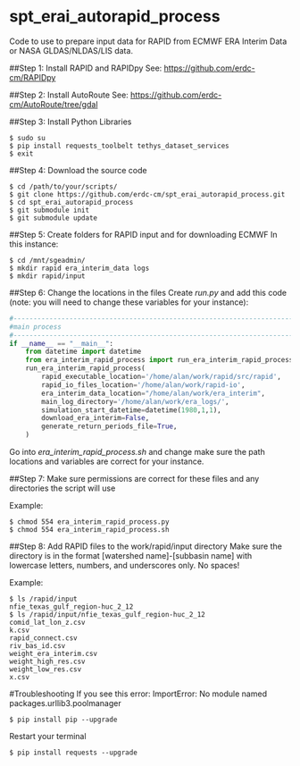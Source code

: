 # spt_erai_autorapid_process
Code to use to prepare input data for RAPID from ECMWF ERA Interim Data or NASA GLDAS/NLDAS/LIS data.

##Step 1: Install RAPID and RAPIDpy
See: https://github.com/erdc-cm/RAPIDpy

##Step 2: Install AutoRoute
See: https://github.com/erdc-cm/AutoRoute/tree/gdal

##Step 3: Install Python Libraries
```
$ sudo su
$ pip install requests_toolbelt tethys_dataset_services 
$ exit
```

##Step 4: Download the source code
```
$ cd /path/to/your/scripts/
$ git clone https://github.com/erdc-cm/spt_erai_autorapid_process.git
$ cd spt_erai_autorapid_process
$ git submodule init
$ git submodule update
```
##Step 5: Create folders for RAPID input and for downloading ECMWF
In this instance:
```
$ cd /mnt/sgeadmin/
$ mkdir rapid era_interim_data logs
$ mkdir rapid/input
```
##Step 6: Change the locations in the files
Create  *run.py* and add this code (note: you will need to change these variables for your instance):
```python
#------------------------------------------------------------------------------
#main process
#------------------------------------------------------------------------------
if __name__ == "__main__":
    from datetime import datetime
    from era_interim_rapid_process import run_era_interim_rapid_process
    run_era_interim_rapid_process(
        rapid_executable_location='/home/alan/work/rapid/src/rapid',
        rapid_io_files_location='/home/alan/work/rapid-io',
        era_interim_data_location="/home/alan/work/era_interim",
        main_log_directory='/home/alan/work/era_logs/',
        simulation_start_datetime=datetime(1980,1,1),
        download_era_interim=False,
        generate_return_periods_file=True,
    )
```
Go into *era_interim_rapid_process.sh* and change make sure the path locations and variables are correct for your instance.

##Step 7: Make sure permissions are correct for these files and any directories the script will use

Example:
```
$ chmod 554 era_interim_rapid_process.py
$ chmod 554 era_interim_rapid_process.sh
```
##Step 8: Add RAPID files to the work/rapid/input directory
Make sure the directory is in the format [watershed name]-[subbasin name]
with lowercase letters, numbers, and underscores only. No spaces!


Example:
```
$ ls /rapid/input
nfie_texas_gulf_region-huc_2_12
$ ls /rapid/input/nfie_texas_gulf_region-huc_2_12
comid_lat_lon_z.csv
k.csv
rapid_connect.csv
riv_bas_id.csv
weight_era_interim.csv
weight_high_res.csv
weight_low_res.csv
x.csv
```

#Troubleshooting
If you see this error:
ImportError: No module named packages.urllib3.poolmanager
```
$ pip install pip --upgrade
```
Restart your terminal
```
$ pip install requests --upgrade
```
